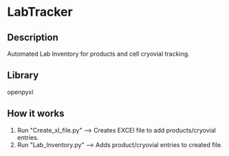 # LabTracker

## Description
Automated Lab Inventory for products and cell cryovial tracking.

## Library
openpyxl

## How it works
1. Run "Create_xl_file.py" --> Creates EXCEl file to add products/cryovial entries.
2. Run "Lab_Inventory.py" --> Adds product/cryovial entries to created file.
